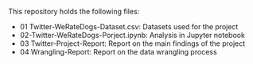 This repository holds the following files:

- 01 Twitter-WeRateDogs-Dataset.csv: Datasets used for the project 
- 02-Twitter-WeRateDogs-Porject.ipynb: Analysis in Jupyter notebook
- 03 Twitter-Project-Report: Report on the main findings of the project
- 04 Wrangling-Report: Report on the data wrangling process
